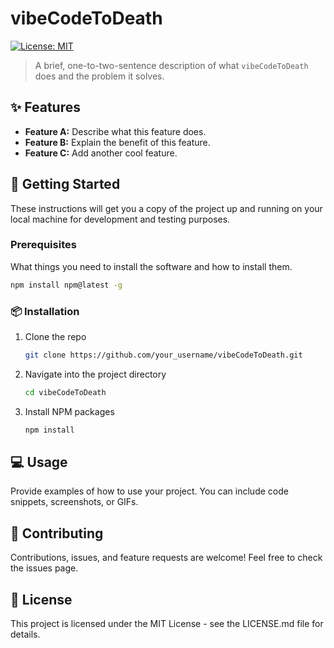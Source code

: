 # vibeCodeToDeath

[![License: MIT](https://img.shields.io/badge/License-MIT-yellow.svg)](https://opensource.org/licenses/MIT)

> A brief, one-to-two-sentence description of what `vibeCodeToDeath` does and the problem it solves.

## ✨ Features

*   **Feature A:** Describe what this feature does.
*   **Feature B:** Explain the benefit of this feature.
*   **Feature C:** Add another cool feature.

## 🚀 Getting Started

These instructions will get you a copy of the project up and running on your local machine for development and testing purposes.

### Prerequisites

What things you need to install the software and how to install them.

```sh
npm install npm@latest -g
```

### 📦 Installation

1.  Clone the repo
    ```sh
    git clone https://github.com/your_username/vibeCodeToDeath.git
    ```
2.  Navigate into the project directory
    ```sh
    cd vibeCodeToDeath
    ```
3.  Install NPM packages
    ```sh
    npm install
    ```

## 💻 Usage

Provide examples of how to use your project. You can include code snippets, screenshots, or GIFs.

## 🤝 Contributing

Contributions, issues, and feature requests are welcome! Feel free to check the issues page.

## 📝 License

This project is licensed under the MIT License - see the LICENSE.md file for details.